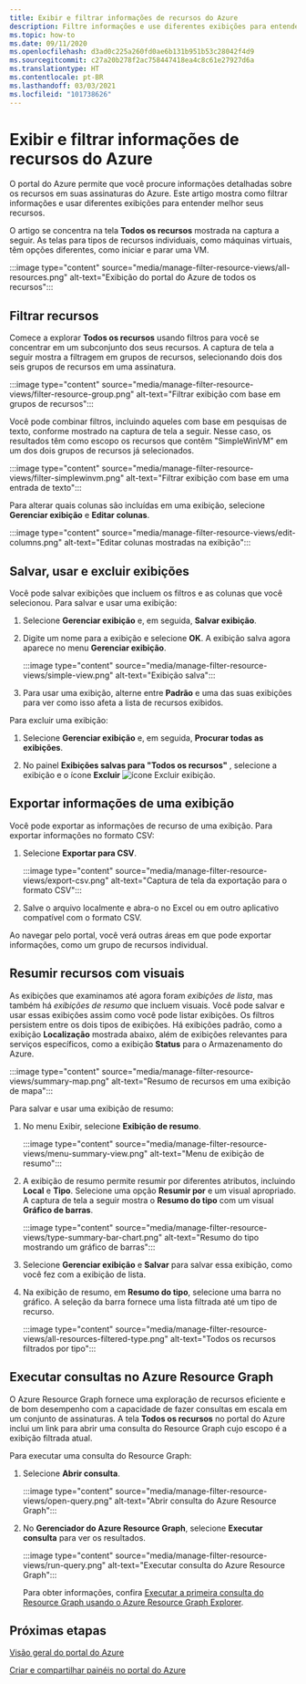 ```yaml
---
title: Exibir e filtrar informações de recursos do Azure
description: Filtre informações e use diferentes exibições para entender melhor seus recursos do Azure.
ms.topic: how-to
ms.date: 09/11/2020
ms.openlocfilehash: d3ad0c225a260fd0ae6b131b951b53c28042f4d9
ms.sourcegitcommit: c27a20b278f2ac758447418ea4c8c61e27927d6a
ms.translationtype: HT
ms.contentlocale: pt-BR
ms.lasthandoff: 03/03/2021
ms.locfileid: "101738626"
---
```

# <a name="view-and-filter-azure-resource-information"></a>Exibir e filtrar informações de recursos do Azure

O portal do Azure permite que você procure informações detalhadas sobre os recursos em suas assinaturas do Azure. Este artigo mostra como filtrar informações e usar diferentes exibições para entender melhor seus recursos.

O artigo se concentra na tela **Todos os recursos** mostrada na captura a seguir. As telas para tipos de recursos individuais, como máquinas virtuais, têm opções diferentes, como iniciar e parar uma VM.

:::image type="content" source="media/manage-filter-resource-views/all-resources.png" alt-text="Exibição do portal do Azure de todos os recursos":::

## <a name="filter-resources"></a>Filtrar recursos

Comece a explorar **Todos os recursos** usando filtros para você se concentrar em um subconjunto dos seus recursos. A captura de tela a seguir mostra a filtragem em grupos de recursos, selecionando dois dos seis grupos de recursos em uma assinatura.

:::image type="content" source="media/manage-filter-resource-views/filter-resource-group.png" alt-text="Filtrar exibição com base em grupos de recursos":::

Você pode combinar filtros, incluindo aqueles com base em pesquisas de texto, conforme mostrado na captura de tela a seguir. Nesse caso, os resultados têm como escopo os recursos que contêm "SimpleWinVM" em um dos dois grupos de recursos já selecionados.

:::image type="content" source="media/manage-filter-resource-views/filter-simplewinvm.png" alt-text="Filtrar exibição com base em uma entrada de texto":::

Para alterar quais colunas são incluídas em uma exibição, selecione **Gerenciar exibição** e **Editar colunas**.

:::image type="content" source="media/manage-filter-resource-views/edit-columns.png" alt-text="Editar colunas mostradas na exibição":::

## <a name="save-use-and-delete-views"></a>Salvar, usar e excluir exibições

Você pode salvar exibições que incluem os filtros e as colunas que você selecionou. Para salvar e usar uma exibição:

1. Selecione **Gerenciar exibição** e, em seguida, **Salvar exibição**.

1. Digite um nome para a exibição e selecione **OK**. A exibição salva agora aparece no menu **Gerenciar exibição**.

    :::image type="content" source="media/manage-filter-resource-views/simple-view.png" alt-text="Exibição salva":::

1. Para usar uma exibição, alterne entre **Padrão** e uma das suas exibições para ver como isso afeta a lista de recursos exibidos.

Para excluir uma exibição:

1. Selecione **Gerenciar exibição** e, em seguida, **Procurar todas as exibições**.

1. No painel **Exibições salvas para "Todos os recursos"** , selecione a exibição e o ícone **Excluir** ![ícone Excluir exibição](media/manage-filter-resource-views/icon-delete.png).

## <a name="export-information-from-a-view"></a>Exportar informações de uma exibição

Você pode exportar as informações de recurso de uma exibição. Para exportar informações no formato CSV:

1. Selecione **Exportar para CSV**.

    :::image type="content" source="media/manage-filter-resource-views/export-csv.png" alt-text="Captura de tela da exportação para o formato CSV":::

1. Salve o arquivo localmente e abra-o no Excel ou em outro aplicativo compatível com o formato CSV. 

Ao navegar pelo portal, você verá outras áreas em que pode exportar informações, como um grupo de recursos individual.

## <a name="summarize-resources-with-visuals"></a>Resumir recursos com visuais

As exibições que examinamos até agora foram _exibições de lista_, mas também há _exibições de resumo_ que incluem visuais. Você pode salvar e usar essas exibições assim como você pode listar exibições. Os filtros persistem entre os dois tipos de exibições. Há exibições padrão, como a exibição **Localização** mostrada abaixo, além de exibições relevantes para serviços específicos, como a exibição **Status** para o Armazenamento do Azure.

:::image type="content" source="media/manage-filter-resource-views/summary-map.png" alt-text="Resumo de recursos em uma exibição de mapa":::

Para salvar e usar uma exibição de resumo:

1. No menu Exibir, selecione **Exibição de resumo**.

    :::image type="content" source="media/manage-filter-resource-views/menu-summary-view.png" alt-text="Menu de exibição de resumo":::

1. A exibição de resumo permite resumir por diferentes atributos, incluindo **Local** e **Tipo**. Selecione uma opção **Resumir por** e um visual apropriado. A captura de tela a seguir mostra o **Resumo do tipo** com um visual **Gráfico de barras**.

    :::image type="content" source="media/manage-filter-resource-views/type-summary-bar-chart.png" alt-text="Resumo do tipo mostrando um gráfico de barras":::

1. Selecione **Gerenciar exibição** e **Salvar** para salvar essa exibição, como você fez com a exibição de lista.

1. Na exibição de resumo, em **Resumo do tipo**, selecione uma barra no gráfico. A seleção da barra fornece uma lista filtrada até um tipo de recurso.

    :::image type="content" source="media/manage-filter-resource-views/all-resources-filtered-type.png" alt-text="Todos os recursos filtrados por tipo":::

## <a name="run-queries-in-azure-resource-graph"></a>Executar consultas no Azure Resource Graph

O Azure Resource Graph fornece uma exploração de recursos eficiente e de bom desempenho com a capacidade de fazer consultas em escala em um conjunto de assinaturas. A tela **Todos os recursos** no portal do Azure inclui um link para abrir uma consulta do Resource Graph cujo escopo é a exibição filtrada atual.

Para executar uma consulta do Resource Graph:

1. Selecione **Abrir consulta**.

    :::image type="content" source="media/manage-filter-resource-views/open-query.png" alt-text="Abrir consulta do Azure Resource Graph":::

1. No **Gerenciador do Azure Resource Graph**, selecione **Executar consulta** para ver os resultados.

    :::image type="content" source="media/manage-filter-resource-views/run-query.png" alt-text="Executar consulta do Azure Resource Graph":::

    Para obter informações, confira [Executar a primeira consulta do Resource Graph usando o Azure Resource Graph Explorer](../governance/resource-graph/first-query-portal.md).

## <a name="next-steps"></a>Próximas etapas

[Visão geral do portal do Azure](azure-portal-overview.md)

[Criar e compartilhar painéis no portal do Azure](azure-portal-dashboards.md)
